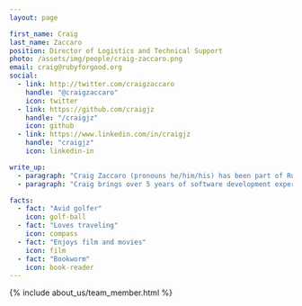 ```yaml
---
layout: page

first_name: Craig
last_name: Zaccaro
position: Director of Logistics and Technical Support  
photo: /assets/img/people/craig-zaccaro.png
email: craig@rubyforgood.org
social:
  - link: http://twitter.com/craigzaccaro
    handle: "@craigzaccaro"
    icon: twitter
  - link: https://github.com/craigjz
    handle: "/craigjz"
    icon: github
  - link: https://www.linkedin.com/in/craigjz
    handle: "craigjz"
    icon: linkedin-in

write_up:
  - paragraph: "Craig Zaccaro (pronouns he/him/his) has been part of Ruby for Good since 2015, serving as a participant, team lead and, currently, as a member of the organizational team. Craig leads event design and execution, and lends his expertise to team leads and product managers to foster growth and inclusivity. He is also responsible for logistics in support of the in-person, DC-based Ruby for Good events. In addition, Craig provides leadership and technical support on specific software projects. This includes supporting the work of technical leads and product managers, contributing to the architectural design and development of projects and managing support for a project’s life cycle."
  - paragraph: "Craig brings over 5 years of software development experience with multiple languages and, before that, over a decade of management-level experience to his work with Ruby for Good. Craig is an active member of the DC-area Ruby community and has helped with the organization of local Ruby meetups and conferences including RubyNation and RetroRuby."

facts:
  - fact: "Avid golfer"
    icon: golf-ball
  - fact: "Loves traveling"
    icon: compass
  - fact: "Enjoys film and movies"
    icon: film
  - fact: "Bookworm"
    icon: book-reader
---
```


{% include about_us/team_member.html %}